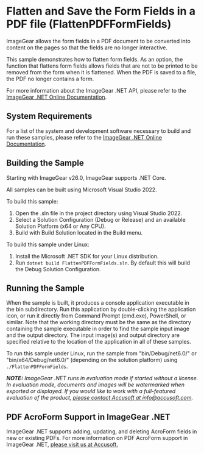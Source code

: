 # Flatten and Save the Form Fields in a PDF file (FlattenPDFFormFields)

ImageGear allows the form fields in a PDF document to be converted into content on the pages so that the fields are no longer interactive.

This sample demonstrates how to flatten form fields. As an option, the function that flattens form fields allows fields that are not to be printed to be removed from the form when it is flattened. When the PDF is saved to a file, the PDF no longer contains a form.

For more information about the ImageGear .NET API, please refer to the [ImageGear .NET Online Documentation](https://help.accusoft.com/ImageGear/latest/webframe.html).

## System Requirements

For a list of the system and development software necessary to build and run these samples, please refer to the [ImageGear .NET Online Documentation](https://help.accusoft.com/ImageGear/latest/webframe.html#system-requirements.html).

## Building the Sample

Starting with ImageGear v26.0, ImageGear supports .NET Core.

All samples can be built using Microsoft Visual Studio 2022.

To build this sample:

1. Open the .sln file in the project directory using Visual Studio 2022.
2. Select a Solution Configuration (Debug or Release) and an available Solution Platform (x64 or Any CPU).
3. Build with Build Solution located in the Build menu.

To build this sample under Linux:

1. Install the Microsoft .NET SDK for your Linux distribution.
2. Run `dotnet build FlattenPDFFormFields.sln`. By default this will build the Debug Solution Configuration.

## Running the Sample

When the sample is built, it produces a console application executable in the bin subdirectory. Run this application by double-clicking the application icon, or run it directly from Command Prompt (cmd.exe), PowerShell, or similar. Note that the working directory must be the same as the directory containing the sample executable in order to find the sample input image and the output directory. The input image(s) and output directory are specified relative to the location of the application in all of these samples.

To run this sample under Linux, run the sample from "bin/Debug/net6.0/" or "bin/x64/Debug/net6.0/" (depending on the solution platform) using `./FlattenPDFFormFields`.

_**NOTE:** ImageGear .NET runs in evaluation mode if started without a license. In evaluation mode, documents and images will be watermarked when exported or displayed. If you would like to work with a full-featured evaluation of the product, [please contact Accusoft at info@accusoft.com](mailto:info@accusoft.com)._

## PDF AcroForm Support in ImageGear .NET

ImageGear .NET supports adding, updating, and deleting AcroForm fields in new or existing PDFs. For more information on PDF AcroForm support in ImageGear .NET, [please visit us at Accusoft.](https://www.accusoft.com/products/imagegear-collection/imagegear-dot-net/)
